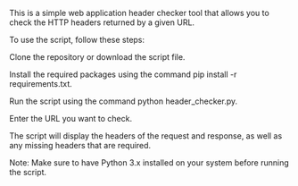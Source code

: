 This is a simple web application header checker tool that allows you to check the HTTP headers returned by a given URL.

To use the script, follow these steps:

Clone the repository or download the script file.

Install the required packages using the command pip install -r requirements.txt.

Run the script using the command python header_checker.py.

Enter the URL you want to check.

The script will display the headers of the request and response, as well as any missing headers that are required.

Note: Make sure to have Python 3.x installed on your system before running the script.
